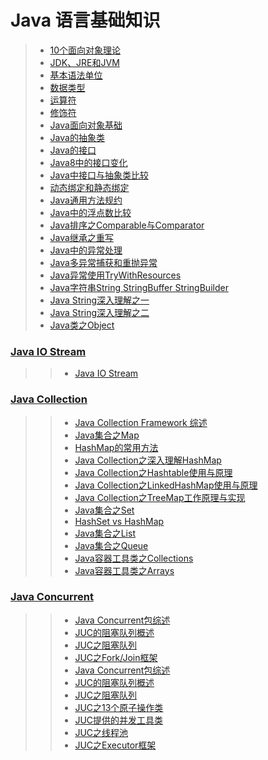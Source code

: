 # Java 语言基础知识

> - [10个面向对象理论](./10个面向对象理论.md)
> - [JDK、JRE和JVM](./JDK,JRE和JVM.md)
> - [基本语法单位](./基本语法单位.md)
> - [数据类型](./数据类型.md)
> - [运算符](./运算符.md)
> - [修饰符](./修饰符.md)
> - [Java面向对象基础](./Java面向对象基础.md)
> - [Java的抽象类](./Java的抽象类.md)
> - [Java的接口](./Java的接口.md)
> - [Java8中的接口变化](./Java8中的接口变化.md)
> - [Java中接口与抽象类比较](./Java中接口与抽象类比较.md)
> - [动态绑定和静态绑定](./动态绑定和静态绑定.md)
> - [Java通用方法规约](./Java通用方法规约.md)
> - [Java中的浮点数比较](./Java浮点数比较.md)
> - [Java排序之Comparable与Comparator](./Java排序之Comparable与Comparator.md)
> - [Java继承之重写](./Java继承之重写.md)
> - [Java中的异常处理](./Java中的异常处理.md)
> - [Java多异常捕获和重抛异常](./Java多异常捕获和重抛异常.md)
> - [Java异常使用TryWithResources](./Java异常使用TryWithResources.md)
> - [Java字符串String StringBuffer StringBuilder](./Java字符串StringStringBufferStringBuilder.md)
> - [Java String深入理解之一](./JavaString深入理解之一.md)
> - [Java String深入理解之二](./JavaString深入理解之二.md)
> - [Java类之Object](./Java类之Object.md)
>
### [Java IO Stream](./JavaIO)
>> - [Java IO Stream](./JavaIO/Java_io_stream.md)
>
### [Java Collection](./collection)
>> - [Java Collection Framework 综述](./collection/Java集合类框架.md)
>> - [Java集合之Map](./collection/Java集合之Map.md)
>> - [HashMap的常用方法](./collection/HashMap的常用方法.md)
>> - [Java Collection之深入理解HashMap](./collection/JavaCollection之深入理解HashMap.md)
>> - [Java Collection之Hashtable使用与原理](./collection/JavaCollection之深入理解Hashtable.md)
>> - [Java Collection之LinkedHashMap使用与原理](./collection/JavaCollection之深入理解LinkedHashMap.md)
>> - [Java Collection之TreeMap工作原理与实现](./collection/JavaCollection之TreeMap工作原理与实现.md)
>> - [Java集合之Set](./collection/Java集合之Set.md)
>> - [HashSet vs HashMap](./collection/JavaCollection-HashMap-vs-HashSet.md)
>> - [Java集合之List](./collection/Java集合之List.md)
>> - [Java集合之Queue](./collection/Java集合之Queue.md)
>> - [Java容器工具类之Collections](./collection/Java容器工具类之Collections.md)
>> - [Java容器工具类之Arrays](./collection/Java容器工具类之Arrays.md)
>
### [Java Concurrent](./JUC)
>> - [Java Concurrent包综述](./JUC/JUC综述.md)
>> - [JUC的阻塞队列概述](./JUC的阻塞队列概述.md)
>> - [JUC之阻塞队列](./JUC/JUC之阻塞队列.md)
>> - [JUC之Fork/Join框架](./JUC/ForkJoin框架.md)
>> - [Java Concurrent包综述](./JUC/JUC综述.md)
>> - [JUC的阻塞队列概述](./JUC阻塞队列概述.md)
>> - [JUC之阻塞队列](./JUC/JUC之阻塞队列.md)
>> - [JUC之13个原子操作类](./JUC/JUC之13个原子操作类.md)
>> - [JUC提供的并发工具类](./JUC/JUC提供的并发工具类.md)
>> - [JUC之线程池](./JUC/JUC之线程池.md)
>> - [JUC之Executor框架](./JUC/JUC之Executor框架.md)
